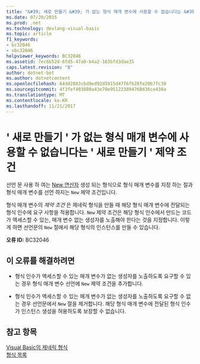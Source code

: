 ```yaml
---
title: "&#39; 새로 만들기 &#39; 가 없는 형식 매개 변수에 사용할 수 없습니다는 &#39; 새로 만들기 &#39; 제약 조건"
ms.date: 07/20/2015
ms.prod: .net
ms.technology: devlang-visual-basic
ms.topic: article
f1_keywords:
- bc32046
- vbc32046
helpviewer_keywords: BC32046
ms.assetid: 7ec6b52d-6fd5-47a0-b4a2-163bfd3dae35
caps.latest.revision: "8"
author: dotnet-bot
ms.author: dotnetcontent
ms.openlocfilehash: 64dd2083cbd9ed92d5915d47f6fb28fe20b7fc39
ms.sourcegitcommit: 4f3fef493080a43e70e951223894768d36ce430a
ms.translationtype: MT
ms.contentlocale: ko-KR
ms.lasthandoff: 11/21/2017
---
```

# <a name="39new39-cannot-be-used-on-a-type-parameter-that-does-not-have-a-39new39-constraint"></a>&#39; 새로 만들기 &#39; 가 없는 형식 매개 변수에 사용할 수 없습니다는 &#39; 새로 만들기 &#39; 제약 조건
선언 문 사용 하 여는 [New 연산자](../../visual-basic/language-reference/operators/new-operator.md) 생성 되는 형식으로 형식 매개 변수를 지정 하는 절과 형식 매개 변수를 선언 하지는 `New` 제약 조건입니다.  
  
 형식 매개 변수의 *제약 조건* 은 제네릭 형식을 만들 때 해당 형식 매개 변수에 전달되는 형식 인수에 요구 사항을 적용합니다. `New` 제약 조건은 해당 형식 인수에서 만드는 코드가 액세스할 수 있는, 매개 변수 없는 생성자를 노출해야 한다는 것을 지정합니다. 이렇게 하면 선언문의 `New` 절에서 해당 형식의 인스턴스를 만들 수 있습니다.  
  
 **오류 ID:** BC32046  
  
## <a name="to-correct-this-error"></a>이 오류를 해결하려면  
  
-   형식 인수가 액세스할 수 있는 매개 변수가 없는 생성자를 노출하도록 요구할 수 있는 경우 형식 매개 변수 선언에 `New` 제약 조건을 추가합니다.  
  
-   형식 인수가 액세스할 수 있는 매개 변수가 없는 생성자를 노출하도록 요구할 수 없는 경우 선언문에서 `New` 절을 제거합니다. 해당 형식 매개 변수에 전달된 형식 인수가 인스턴스 생성을 허용하도록 보장할 수 없습니다.  
  
## <a name="see-also"></a>참고 항목  
 [Visual Basic의 제네릭 형식](../../visual-basic/programming-guide/language-features/data-types/generic-types.md)  
 [형식 목록](../../visual-basic/language-reference/statements/type-list.md)
